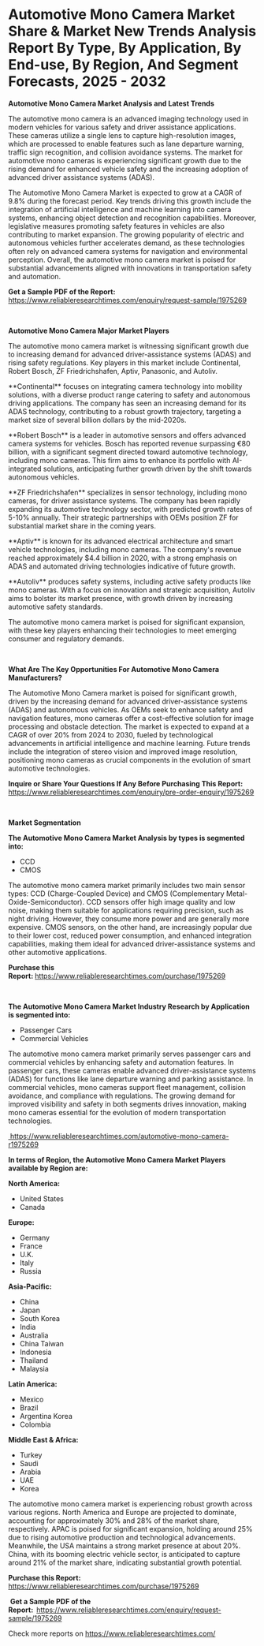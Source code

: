 <p><h1>Automotive Mono Camera Market Share & Market New Trends Analysis Report By Type, By Application, By End-use, By Region, And Segment Forecasts, 2025 - 2032</h1></p><p><strong>Automotive Mono Camera Market Analysis and Latest Trends</strong></p>
<p><p>The automotive mono camera is an advanced imaging technology used in modern vehicles for various safety and driver assistance applications. These cameras utilize a single lens to capture high-resolution images, which are processed to enable features such as lane departure warning, traffic sign recognition, and collision avoidance systems. The market for automotive mono cameras is experiencing significant growth due to the rising demand for enhanced vehicle safety and the increasing adoption of advanced driver assistance systems (ADAS).</p><p>The Automotive Mono Camera Market is expected to grow at a CAGR of 9.8% during the forecast period. Key trends driving this growth include the integration of artificial intelligence and machine learning into camera systems, enhancing object detection and recognition capabilities. Moreover, legislative measures promoting safety features in vehicles are also contributing to market expansion. The growing popularity of electric and autonomous vehicles further accelerates demand, as these technologies often rely on advanced camera systems for navigation and environmental perception. Overall, the automotive mono camera market is poised for substantial advancements aligned with innovations in transportation safety and automation.</p></p>
<p><strong>Get a Sample PDF of the Report:&nbsp;</strong> <a href="https://www.reliableresearchtimes.com/enquiry/request-sample/1975269?utm_campaign=2454&utm_medium=2&utm_source=Github&utm_content=ia&utm_term=28022025&utm_id=automotive-mono-camera">https://www.reliableresearchtimes.com/enquiry/request-sample/1975269</a></p>
<p>&nbsp;</p>
<p><strong>Automotive Mono Camera Major Market Players</strong></p>
<p><p>The automotive mono camera market is witnessing significant growth due to increasing demand for advanced driver-assistance systems (ADAS) and rising safety regulations. Key players in this market include Continental, Robert Bosch, ZF Friedrichshafen, Aptiv, Panasonic, and Autoliv.</p><p>**Continental** focuses on integrating camera technology into mobility solutions, with a diverse product range catering to safety and autonomous driving applications. The company has seen an increasing demand for its ADAS technology, contributing to a robust growth trajectory, targeting a market size of several billion dollars by the mid-2020s.</p><p>**Robert Bosch** is a leader in automotive sensors and offers advanced camera systems for vehicles. Bosch has reported revenue surpassing €80 billion, with a significant segment directed toward automotive technology, including mono cameras. This firm aims to enhance its portfolio with AI-integrated solutions, anticipating further growth driven by the shift towards autonomous vehicles.</p><p>**ZF Friedrichshafen** specializes in sensor technology, including mono cameras, for driver assistance systems. The company has been rapidly expanding its automotive technology sector, with predicted growth rates of 5-10% annually. Their strategic partnerships with OEMs position ZF for substantial market share in the coming years.</p><p>**Aptiv** is known for its advanced electrical architecture and smart vehicle technologies, including mono cameras. The company's revenue reached approximately $4.4 billion in 2020, with a strong emphasis on ADAS and automated driving technologies indicative of future growth.</p><p>**Autoliv** produces safety systems, including active safety products like mono cameras. With a focus on innovation and strategic acquisition, Autoliv aims to bolster its market presence, with growth driven by increasing automotive safety standards.</p><p>The automotive mono camera market is poised for significant expansion, with these key players enhancing their technologies to meet emerging consumer and regulatory demands.</p></p>
<p>&nbsp;</p>
<p><strong>What Are The Key Opportunities For Automotive Mono Camera Manufacturers?</strong></p>
<p><p>The Automotive Mono Camera market is poised for significant growth, driven by the increasing demand for advanced driver-assistance systems (ADAS) and autonomous vehicles. As OEMs seek to enhance safety and navigation features, mono cameras offer a cost-effective solution for image processing and obstacle detection. The market is expected to expand at a CAGR of over 20% from 2024 to 2030, fueled by technological advancements in artificial intelligence and machine learning. Future trends include the integration of stereo vision and improved image resolution, positioning mono cameras as crucial components in the evolution of smart automotive technologies.</p></p>
<p><strong>Inquire or Share Your Questions If Any Before Purchasing This Report:</strong> <a href="https://www.reliableresearchtimes.com/enquiry/pre-order-enquiry/1975269?utm_campaign=2454&utm_medium=2&utm_source=Github&utm_content=ia&utm_term=28022025&utm_id=automotive-mono-camera">https://www.reliableresearchtimes.com/enquiry/pre-order-enquiry/1975269</a></p>
<p>&nbsp;</p>
<p><strong>Market Segmentation</strong></p>
<p><strong>The Automotive Mono Camera Market Analysis by types is segmented into:</strong></p>
<p><ul><li>CCD</li><li>CMOS</li></ul></p>
<p><p>The automotive mono camera market primarily includes two main sensor types: CCD (Charge-Coupled Device) and CMOS (Complementary Metal-Oxide-Semiconductor). CCD sensors offer high image quality and low noise, making them suitable for applications requiring precision, such as night driving. However, they consume more power and are generally more expensive. CMOS sensors, on the other hand, are increasingly popular due to their lower cost, reduced power consumption, and enhanced integration capabilities, making them ideal for advanced driver-assistance systems and other automotive applications.</p></p>
<p><strong>Purchase this Report:&nbsp;</strong><a href="https://www.reliableresearchtimes.com/purchase/1975269?utm_campaign=2454&utm_medium=2&utm_source=Github&utm_content=ia&utm_term=28022025&utm_id=automotive-mono-camera">https://www.reliableresearchtimes.com/purchase/1975269</a></p>
<p>&nbsp;</p>
<p><strong>The Automotive Mono Camera Market Industry Research by Application is segmented into:</strong></p>
<p><ul><li>Passenger Cars</li><li>Commercial Vehicles</li></ul></p>
<p><p>The automotive mono camera market primarily serves passenger cars and commercial vehicles by enhancing safety and automation features. In passenger cars, these cameras enable advanced driver-assistance systems (ADAS) for functions like lane departure warning and parking assistance. In commercial vehicles, mono cameras support fleet management, collision avoidance, and compliance with regulations. The growing demand for improved visibility and safety in both segments drives innovation, making mono cameras essential for the evolution of modern transportation technologies.</p></p>
<p><a href="https://www.reliableresearchtimes.com/automotive-mono-camera-r1975269?utm_campaign=2454&utm_medium=2&utm_source=Github&utm_content=ia&utm_term=28022025&utm_id=automotive-mono-camera">&nbsp;https://www.reliableresearchtimes.com/automotive-mono-camera-r1975269</a></p>
<p><strong>In terms of Region, the Automotive Mono Camera Market Players available by Region are:</strong></p>
<p>
    <p> <strong> North America: </strong>
        <ul>
            <li>United States</li>
            <li>Canada</li>
        </ul>
        </p> 
    <p> <strong> Europe: </strong>
        <ul>
            <li>Germany</li>
            <li>France</li>
            <li>U.K.</li>
            <li>Italy</li>
            <li>Russia</li>
        </ul>
        </p> 
    <p> <strong> Asia-Pacific: </strong>
        <ul>
            <li>China</li>
            <li>Japan</li>
            <li>South Korea</li>
            <li>India</li>
            <li>Australia</li>
            <li>China Taiwan</li>
            <li>Indonesia</li>
            <li>Thailand</li>
            <li>Malaysia</li>
        </ul>
        </p> 
    <p> <strong> Latin America: </strong>
        <ul>
            <li>Mexico</li>
            <li>Brazil</li>
            <li>Argentina Korea</li>
            <li>Colombia</li>
        </ul>
        </p> 
    <p> <strong> Middle East & Africa: </strong>
        <ul>
            <li>Turkey</li>
            <li>Saudi</li>
            <li>Arabia</li>
            <li>UAE</li>
            <li>Korea</li>
        </ul>
    </p>
    </p>
<p><p>The automotive mono camera market is experiencing robust growth across various regions. North America and Europe are projected to dominate, accounting for approximately 30% and 28% of the market share, respectively. APAC is poised for significant expansion, holding around 25% due to rising automotive production and technological advancements. Meanwhile, the USA maintains a strong market presence at about 20%. China, with its booming electric vehicle sector, is anticipated to capture around 21% of the market share, indicating substantial growth potential.</p></p>
<p><strong>Purchase this Report: </strong><a href="https://www.reliableresearchtimes.com/purchase/1975269?utm_campaign=2454&utm_medium=2&utm_source=Github&utm_content=ia&utm_term=28022025&utm_id=automotive-mono-camera">https://www.reliableresearchtimes.com/purchase/1975269</a></p>
<p>&nbsp;<strong>Get a Sample PDF of the Report:&nbsp;&nbsp;</strong><a href="https://www.reliableresearchtimes.com/enquiry/request-sample/1975269?utm_campaign=2454&utm_medium=2&utm_source=Github&utm_content=ia&utm_term=28022025&utm_id=automotive-mono-camera">https://www.reliableresearchtimes.com/enquiry/request-sample/1975269</a></p>
<p><strong></strong></p>
<p>Check more reports on <a href="https://www.reliableresearchtimes.com/?utm_campaign=2454&utm_medium=2&utm_source=Github&utm_content=ia&utm_term=28022025&utm_id=automotive-mono-camera">https://www.reliableresearchtimes.com/</a></p>